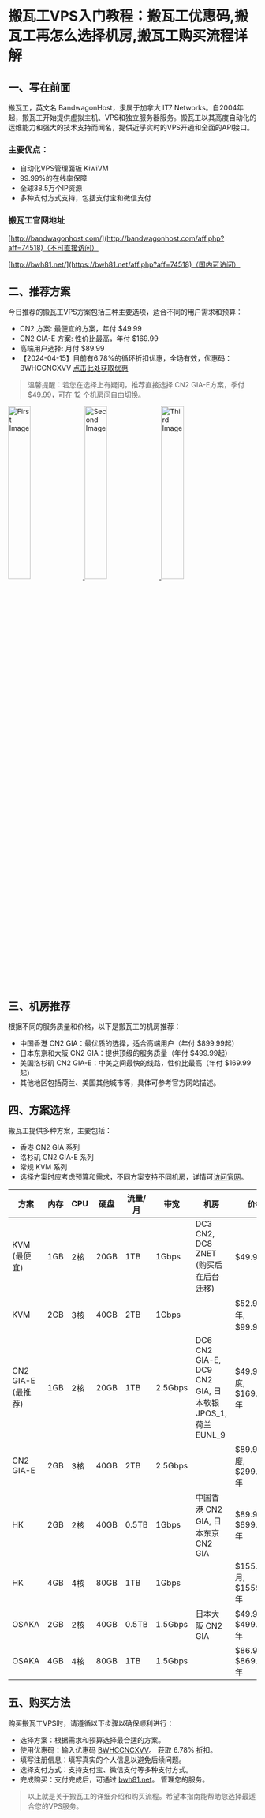 # 搬瓦工VPS入门教程：搬瓦工优惠码,搬瓦工再怎么选择机房,搬瓦工购买流程详解

## 一、写在前面

搬瓦工，英文名 BandwagonHost，隶属于加拿大 IT7 Networks。自2004年起，搬瓦工开始提供虚拟主机、VPS和独立服务器服务。搬瓦工以其高度自动化的运维能力和强大的技术支持而闻名，提供近乎实时的VPS开通和全面的API接口。

### 主要优点：
- 自动化VPS管理面板 KiwiVM
- 99.99%的在线率保障
- 全球38.5万个IP资源
- 多种支付方式支持，包括支付宝和微信支付

### 搬瓦工官网地址

[http://bandwagonhost.com/](http://bandwagonhost.com/aff.php?aff=74518)（不可直接访问）

[http://bwh81.net/](https://bwh81.net/aff.php?aff=74518)（国内可访问）


## 二、推荐方案
今日推荐的搬瓦工VPS方案包括三种主要选项，适合不同的用户需求和预算：

- CN2 方案: 最便宜的方案，年付 $49.99
- CN2 GIA-E 方案: 性价比最高，年付 $169.99
- 高端用户选择: 月付 $89.99
- 【2024-04-15】目前有6.78%的循环折扣优惠，全场有效，优惠码：BWHCCNCXVV [点击此处获取优惠](https://bwh81.net/aff.php?aff=74518)

> 温馨提醒：若您在选择上有疑问，推荐直接选择 CN2 GIA-E方案，季付 $49.99，可在 12 个机房间自由切换。




<a href="https://bwh81.net/aff.php?aff=74518&pid=57" target="_blank">
  <img src="https://github.com/horsevalue1897/BandwagonHost/assets/157679849/364e3efa-a818-4933-bb3f-b7765d219950" alt="First Image" width="30%">
</a>
<a href="https://bwh81.net/aff.php?aff=74518&pid=87" target="_blank">
  <img src="https://github.com/horsevalue1897/BandwagonHost/assets/157679849/e5ab696b-c3bc-4b50-b59e-011828700cab" alt="Second Image" width="30%">
</a>
<a href="https://bwh81.net/aff.php?aff=74518&pid=95" target="_blank">
  <img src="https://github.com/horsevalue1897/BandwagonHost/assets/157679849/292c1d31-ccca-4bc9-ab0c-0bff55b1c911" alt="Third Image" width="30%">
</a>



## 三、机房推荐
根据不同的服务质量和价格，以下是搬瓦工的机房推荐：

- 中国香港 CN2 GIA：最优质的选择，适合高端用户（年付 $899.99起）
- 日本东京和大阪 CN2 GIA：提供顶级的服务质量（年付 $499.99起）
- 美国洛杉矶 CN2 GIA-E：中美之间最快的线路，性价比最高（年付 $169.99起）
- 其他地区包括荷兰、美国其他城市等，具体可参考官方网站描述。

## 四、方案选择
搬瓦工提供多种方案，主要包括：

- 香港 CN2 GIA 系列
- 洛杉矶 CN2 GIA-E 系列
- 常规 KVM 系列
- 选择方案时应考虑预算和需求，不同方案支持不同机房，详情可[访问官网](https://bwh81.net/aff.php?aff=74518)。

| 方案         | 内存 | CPU | 硬盘 | 流量/月 | 带宽     | 机房                                                    | 价格                         | 购买 |
|--------------|------|-----|------|---------|----------|---------------------------------------------------------|------------------------------|------|
| KVM (最便宜) | 1GB  | 2核 | 20GB | 1TB     | 1Gbps    | DC3 CN2, DC8 ZNET (购买后在后台迁移)                    | $49.99/年                    | [购买](https://bwh81.net/aff.php?aff=74518&pid=44) |
| KVM          | 2GB  | 3核 | 40GB | 2TB     | 1Gbps    |                                                         | $52.99/半年, $99.99/年       | [购买](https://bwh81.net/aff.php?aff=74518&pid=45) |
| CN2 GIA-E (最推荐) | 1GB  | 2核 | 20GB | 1TB     | 2.5Gbps  | DC6 CN2 GIA-E, DC9 CN2 GIA, 日本软银 JPOS_1, 荷兰 EUNL_9 | $49.99/季度, $169.99/年      | [购买](https://bwh81.net/aff.php?aff=74518&pid=87) |
| CN2 GIA-E    | 2GB  | 3核 | 40GB | 2TB     | 2.5Gbps  |                                                         | $89.99/季度, $299.99/年      | [购买](https://bwh81.net/aff.php?aff=74518&pid=88) |
| HK           | 2GB  | 2核 | 40GB | 0.5TB   | 1Gbps    | 中国香港 CN2 GIA, 日本东京 CN2 GIA                       | $89.99/月, $899.99/年        | [购买](https://bwh81.net/aff.php?aff=74518&pid=95) |
| HK           | 4GB  | 4核 | 80GB | 1TB     | 1Gbps    |                                                         | $155.99/月, $1559.99/年      | [购买](https://bwh81.net/aff.php?aff=74518&pid=96) |
| OSAKA        | 2GB  | 2核 | 40GB | 0.5TB   | 1.5Gbps  | 日本大阪 CN2 GIA                                        | $49.99/月, $499.99/年        | [购买](https://bwh81.net/aff.php?aff=74518&pid=134) |
| OSAKA        | 4GB  | 4核 | 80GB | 1TB     | 1.5Gbps  |                                                         | $86.99/月, $869.99/年        | [购买](https://bwh81.net/aff.php?aff=74518&pid=135) |


## 五、购买方法
购买搬瓦工VPS时，请遵循以下步骤以确保顺利进行：

- 选择方案：根据需求和预算选择最合适的方案。
- 使用优惠码：输入优惠码 [BWHCCNCXVV](https://bwh81.net/aff.php?aff=74518&gid=1)。 获取 6.78% 折扣。
- 填写注册信息：填写真实的个人信息以避免后续问题。
- 选择支付方式：支持支付宝、微信支付等多种支付方式。
- 完成购买：支付完成后，可通过 [bwh81.net](https://bwh81.net/aff.php?aff=74518)。 管理您的服务。

> 以上就是关于搬瓦工的详细介绍和购买流程。希望本指南能帮助您选择最适合您的VPS服务。




